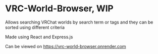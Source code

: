 # VRC-World-Browser, WIP

Allows searching VRChat worlds by search term or tags and they can be sorted using different criteria

Made using React and Express.js

Can be viewed on https://vrc-world-browser.onrender.com
